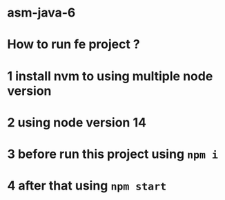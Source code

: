 ﻿# asm-java-6
# How to run fe project ? 
# 1 install nvm to using multiple node version
# 2 using node version 14
# 3 before run this project using `npm i`  
# 4 after that using `npm start`

